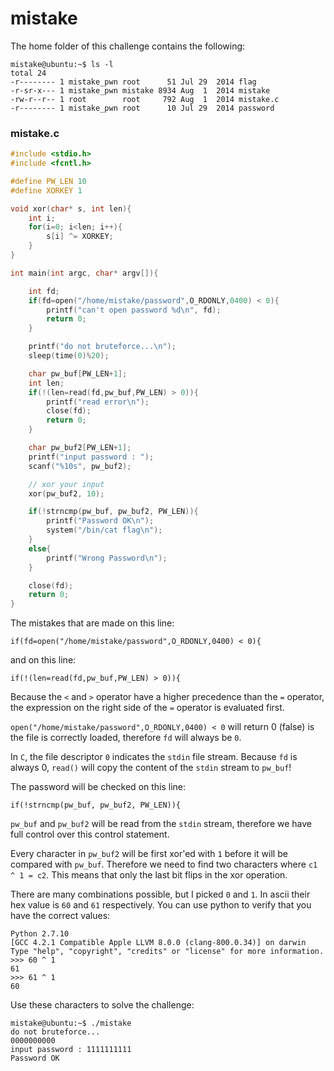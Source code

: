 # mistake

The home folder of this challenge contains the following:

```
mistake@ubuntu:~$ ls -l
total 24
-r-------- 1 mistake_pwn root      51 Jul 29  2014 flag
-r-sr-x--- 1 mistake_pwn mistake 8934 Aug  1  2014 mistake
-rw-r--r-- 1 root        root     792 Aug  1  2014 mistake.c
-r-------- 1 mistake_pwn root      10 Jul 29  2014 password

```

### mistake.c
```c
#include <stdio.h>
#include <fcntl.h>

#define PW_LEN 10
#define XORKEY 1

void xor(char* s, int len){
	int i;
	for(i=0; i<len; i++){
		s[i] ^= XORKEY;
	}
}

int main(int argc, char* argv[]){

	int fd;
	if(fd=open("/home/mistake/password",O_RDONLY,0400) < 0){
		printf("can't open password %d\n", fd);
		return 0;
	}

	printf("do not bruteforce...\n");
	sleep(time(0)%20);

	char pw_buf[PW_LEN+1];
	int len;
	if(!(len=read(fd,pw_buf,PW_LEN) > 0)){
		printf("read error\n");
		close(fd);
		return 0;		
	}

	char pw_buf2[PW_LEN+1];
	printf("input password : ");
	scanf("%10s", pw_buf2);

	// xor your input
	xor(pw_buf2, 10);

	if(!strncmp(pw_buf, pw_buf2, PW_LEN)){
		printf("Password OK\n");
		system("/bin/cat flag\n");
	}
	else{
		printf("Wrong Password\n");
	}

	close(fd);
	return 0;
}

```

The mistakes that are made on this line:

```
if(fd=open("/home/mistake/password",O_RDONLY,0400) < 0){
```

and on this line:

```
if(!(len=read(fd,pw_buf,PW_LEN) > 0)){
```

Because the `<` and `>` operator have a higher precedence than the `=` operator, the expression on the right side of the `=` operator is evaluated first.

`open("/home/mistake/password",O_RDONLY,0400) < 0` will return 0 (false) is the file is correctly loaded, therefore `fd` will always be `0`.

In `C`, the file descriptor `0` indicates the `stdin` file stream. Because `fd` is always 0, `read()` will copy the content of the `stdin` stream to `pw_buf`!

The password will be checked on this line:
```
if(!strncmp(pw_buf, pw_buf2, PW_LEN)){
```

`pw_buf` and `pw_buf2` will be read from the `stdin` stream, therefore we have full control over this control statement.

Every character in `pw_buf2` will be first xor'ed with `1` before it will be compared with `pw_buf`. Therefore we need to find two characters where `c1 ^ 1 = c2`. This means that only the last bit flips in the xor operation.

There are many combinations possible, but I picked `0` and `1`. In ascii their hex value is `60` and `61` respectively. You can use python to verify that you have the correct values:

```
Python 2.7.10
[GCC 4.2.1 Compatible Apple LLVM 8.0.0 (clang-800.0.34)] on darwin
Type "help", "copyright", "credits" or "license" for more information.
>>> 60 ^ 1
61
>>> 61 ^ 1
60
```

Use these characters to solve the challenge:

```
mistake@ubuntu:~$ ./mistake
do not bruteforce...
0000000000
input password : 1111111111
Password OK
```

